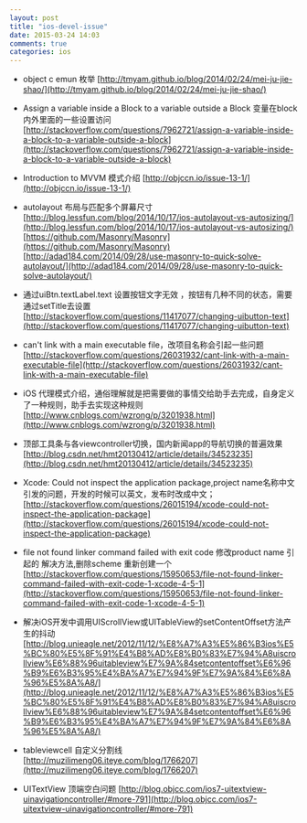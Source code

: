 ```yaml
---
layout: post
title: "ios-devel-issue"
date: 2015-03-24 14:03
comments: true
categories: ios
---
```


* object c emun 枚举 [http://tmyam.github.io/blog/2014/02/24/mei-ju-jie-shao/](http://tmyam.github.io/blog/2014/02/24/mei-ju-jie-shao/)

* Assign a variable inside a Block to a variable outside a Block 变量在block 内外里面的一些设置访问 [http://stackoverflow.com/questions/7962721/assign-a-variable-inside-a-block-to-a-variable-outside-a-block](http://stackoverflow.com/questions/7962721/assign-a-variable-inside-a-block-to-a-variable-outside-a-block)

* Introduction to MVVM 模式介绍 [http://objccn.io/issue-13-1/](http://objccn.io/issue-13-1/)

* autolayout 布局与匹配多个屏幕尺寸 
[http://blog.lessfun.com/blog/2014/10/17/ios-autolayout-vs-autosizing/](http://blog.lessfun.com/blog/2014/10/17/ios-autolayout-vs-autosizing/)  
[https://github.com/Masonry/Masonry](https://github.com/Masonry/Masonry)
[http://adad184.com/2014/09/28/use-masonry-to-quick-solve-autolayout/](http://adad184.com/2014/09/28/use-masonry-to-quick-solve-autolayout/)

* 通过uiBtn.textLabel.text 设置按钮文字无效 ，按钮有几种不同的状态，需要通过setTitle去设置 [http://stackoverflow.com/questions/11417077/changing-uibutton-text](http://stackoverflow.com/questions/11417077/changing-uibutton-text)

* can't link with a main executable file，改项目名称会引起一些问题 [http://stackoverflow.com/questions/26031932/cant-link-with-a-main-executable-file](http://stackoverflow.com/questions/26031932/cant-link-with-a-main-executable-file)

* iOS 代理模式介绍，通俗理解就是把需要做的事情交给助手去完成，自身定义了一种规则，助手去实现这种规则 [http://www.cnblogs.com/wzrong/p/3201938.html](http://www.cnblogs.com/wzrong/p/3201938.html)

* 顶部工具条与各viewcontroller切换，国内新闻app的导航切换的普遍效果 [http://blog.csdn.net/hmt20130412/article/details/34523235](http://blog.csdn.net/hmt20130412/article/details/34523235)

* Xcode: Could not inspect the application package,project name名称中文引发的问题，开发的时候可以英文，发布时改成中文； [http://stackoverflow.com/questions/26015194/xcode-could-not-inspect-the-application-package](http://stackoverflow.com/questions/26015194/xcode-could-not-inspect-the-application-package)

* file not found linker command failed with exit code  修改product name 引起的 解决方法,删除scheme  重新创建一个 [http://stackoverflow.com/questions/15950653/file-not-found-linker-command-failed-with-exit-code-1-xcode-4-5-1](http://stackoverflow.com/questions/15950653/file-not-found-linker-command-failed-with-exit-code-1-xcode-4-5-1)

* 解决iOS开发中调用UIScrollView或UITableView的setContentOffset方法产生的抖动  [http://blog.unieagle.net/2012/11/12/%E8%A7%A3%E5%86%B3ios%E5%BC%80%E5%8F%91%E4%B8%AD%E8%B0%83%E7%94%A8uiscrollview%E6%88%96uitableview%E7%9A%84setcontentoffset%E6%96%B9%E6%B3%95%E4%BA%A7%E7%94%9F%E7%9A%84%E6%8A%96%E5%8A%A8/](http://blog.unieagle.net/2012/11/12/%E8%A7%A3%E5%86%B3ios%E5%BC%80%E5%8F%91%E4%B8%AD%E8%B0%83%E7%94%A8uiscrollview%E6%88%96uitableview%E7%9A%84setcontentoffset%E6%96%B9%E6%B3%95%E4%BA%A7%E7%94%9F%E7%9A%84%E6%8A%96%E5%8A%A8/)

* tableviewcell 自定义分割线 [http://muzilimeng06.iteye.com/blog/1766207](http://muzilimeng06.iteye.com/blog/1766207)

* UITextView 顶端空白问题 [http://blog.objcc.com/ios7-uitextview-uinavigationcontroller/#more-791](http://blog.objcc.com/ios7-uitextview-uinavigationcontroller/#more-791)